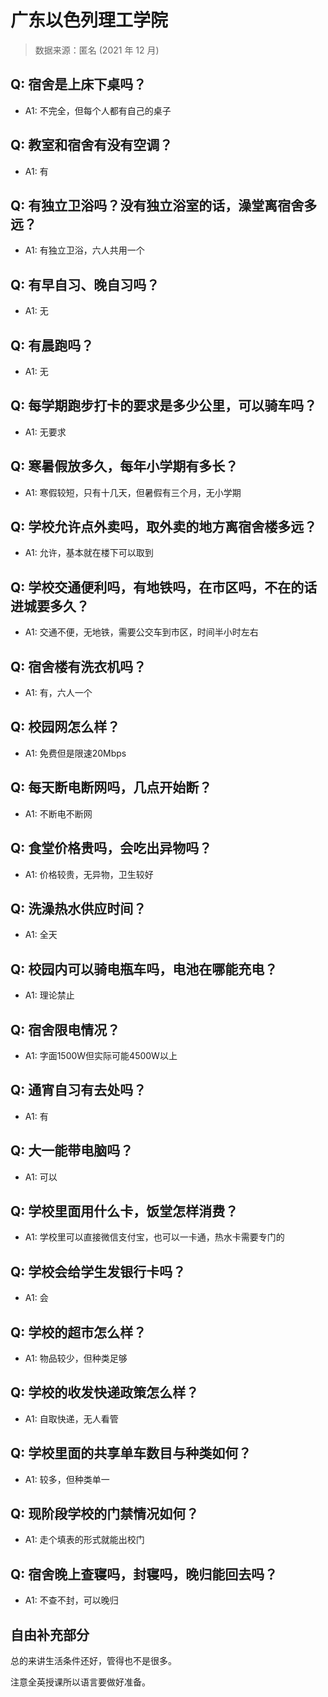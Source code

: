 # 广东以色列理工学院

> 数据来源：匿名 (2021 年 12 月)

## Q: 宿舍是上床下桌吗？

- A1: 不完全，但每个人都有自己的桌子

## Q: 教室和宿舍有没有空调？

- A1: 有

## Q: 有独立卫浴吗？没有独立浴室的话，澡堂离宿舍多远？

- A1: 有独立卫浴，六人共用一个

## Q: 有早自习、晚自习吗？

- A1: 无

## Q: 有晨跑吗？

- A1: 无

## Q: 每学期跑步打卡的要求是多少公里，可以骑车吗？

- A1: 无要求

## Q: 寒暑假放多久，每年小学期有多长？

- A1: 寒假较短，只有十几天，但暑假有三个月，无小学期

## Q: 学校允许点外卖吗，取外卖的地方离宿舍楼多远？

- A1: 允许，基本就在楼下可以取到

## Q: 学校交通便利吗，有地铁吗，在市区吗，不在的话进城要多久？

- A1: 交通不便，无地铁，需要公交车到市区，时间半小时左右

## Q: 宿舍楼有洗衣机吗？

- A1: 有，六人一个

## Q: 校园网怎么样？

- A1: 免费但是限速20Mbps

## Q: 每天断电断网吗，几点开始断？

- A1: 不断电不断网

## Q: 食堂价格贵吗，会吃出异物吗？

- A1: 价格较贵，无异物，卫生较好

## Q: 洗澡热水供应时间？

- A1: 全天

## Q: 校园内可以骑电瓶车吗，电池在哪能充电？

- A1: 理论禁止

## Q: 宿舍限电情况？

- A1: 字面1500W但实际可能4500W以上

## Q: 通宵自习有去处吗？

- A1: 有

## Q: 大一能带电脑吗？

- A1: 可以

## Q: 学校里面用什么卡，饭堂怎样消费？

- A1: 学校里可以直接微信支付宝，也可以一卡通，热水卡需要专门的

## Q: 学校会给学生发银行卡吗？

- A1: 会

## Q: 学校的超市怎么样？

- A1: 物品较少，但种类足够

## Q: 学校的收发快递政策怎么样？

- A1: 自取快递，无人看管

## Q: 学校里面的共享单车数目与种类如何？

- A1: 较多，但种类单一

## Q: 现阶段学校的门禁情况如何？

- A1: 走个填表的形式就能出校门

## Q: 宿舍晚上查寝吗，封寝吗，晚归能回去吗？

- A1: 不查不封，可以晚归

## 自由补充部分

总的来讲生活条件还好，管得也不是很多。

注意全英授课所以语言要做好准备。